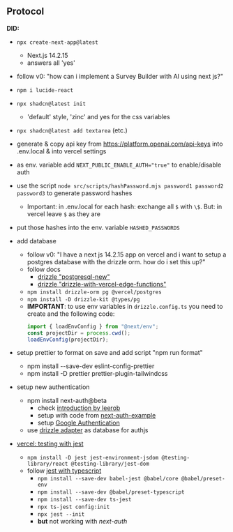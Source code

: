 ## Protocol

**DID:**

- `npx create-next-app@latest`
  - Next.js 14.2.15
  - answers all 'yes'
- follow v0: "how can i implement a Survey Builder with AI using next js?"
- `npm i lucide-react`
- `npx shadcn@latest init`
  - 'default' style, 'zinc' and yes for the css variables
- `npx shadcn@latest add textarea` (etc.)
- generate & copy api key from https://platform.openai.com/api-keys into .env.local & into vercel settings
- as env. variable add `NEXT_PUBLIC_ENABLE_AUTH="true"` to enable/disable auth
- use the script `node src/scripts/hashPassword.mjs password1 password2 password3` to generate password hashes
  - Important: in .env.local for each hash: exchange all `$` with `\$`. But: in vercel leave `$` as they are
- put those hashes into the env. variable `HASHED_PASSWORDS`
- add database
  - follow v0: "I have a next js 14.2.15 app on vercel and i want to setup a postgres database with the drizzle orm. how do i set this up?"
  - follow docs
    - [drizzle "postgresql-new"](https://orm.drizzle.team/docs/get-started/postgresql-new)
    - [drizzle "drizzle-with-vercel-edge-functions"](https://orm.drizzle.team/docs/tutorials/drizzle-with-vercel-edge-functions#vercel-postgres)
  - `npm install drizzle-orm pg @vercel/postgres`
  - `npm install -D drizzle-kit @types/pg`
  - **IMPORTANT**: to use env variables in `drizzle.config.ts` you need to create and the following code:
    ```ts
    import { loadEnvConfig } from "@next/env";
    const projectDir = process.cwd();
    loadEnvConfig(projectDir);
    ```
- setup prettier to format on save and add script "npm run format"
  - npm install --save-dev eslint-config-prettier
  - npm install -D prettier prettier-plugin-tailwindcss
- setup new authentication

  - npm install next-auth@beta
    - check [introduction by leerob](https://www.youtube.com/watch?v=DJvM2lSPn6w&list=LL&index=5&t=601s)
    - setup with code from [next-auth-example](https://github.com/nextauthjs/next-auth-example/)
    - setup [Google Authentication](https://www.telerik.com/blogs/how-to-implement-google-authentication-nextjs-app-using-nextauth)
  - use [drizzle adapter](https://authjs.dev/getting-started/adapters/drizzle) as database for authjs

- [vercel: testing with jest](https://nextjs.org/docs/14/app/building-your-application/testing/jest)
  - `npm install -D jest jest-environment-jsdom @testing-library/react @testing-library/jest-dom`
  - follow [jest with typescript](https://jestjs.io/docs/getting-started#using-typescript)
    - `npm install --save-dev babel-jest @babel/core @babel/preset-env`
    - `npm install --save-dev @babel/preset-typescript`
    - `npm install --save-dev ts-jest`
    - `npx ts-jest config:init`
    - `npx jest --init`
    - **but** not working with _next-auth_
